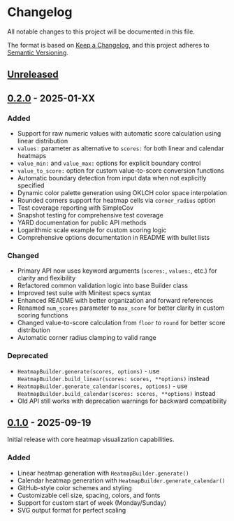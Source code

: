 # Changelog

All notable changes to this project will be documented in this file.

The format is based on [Keep a Changelog](https://keepachangelog.com/en/1.0.0/),
and this project adheres to [Semantic Versioning](https://semver.org/spec/v2.0.0.html).

## [Unreleased]

## [0.2.0] - 2025-01-XX

### Added
- Support for raw numeric values with automatic score calculation using linear distribution
- `values:` parameter as alternative to `scores:` for both linear and calendar heatmaps
- `value_min:` and `value_max:` options for explicit boundary control
- `value_to_score:` option for custom value-to-score conversion functions
- Automatic boundary detection from input data when not explicitly specified
- Dynamic color palette generation using OKLCH color space interpolation
- Rounded corners support for heatmap cells via `corner_radius` option
- Test coverage reporting with SimpleCov
- Snapshot testing for comprehensive test coverage
- YARD documentation for public API methods
- Logarithmic scale example for custom scoring logic
- Comprehensive options documentation in README with bullet lists

### Changed
- Primary API now uses keyword arguments (`scores:`, `values:`, etc.) for clarity and flexibility
- Refactored common validation logic into base Builder class
- Improved test suite with Minitest specs syntax
- Enhanced README with better organization and forward references
- Renamed `num_scores` parameter to `max_score` for better clarity in custom scoring functions
- Changed value-to-score calculation from `floor` to `round` for better score distribution
- Automatic corner radius clamping to valid range

### Deprecated
- `HeatmapBuilder.generate(scores, options)` - use `HeatmapBuilder.build_linear(scores: scores, **options)` instead
- `HeatmapBuilder.generate_calendar(scores, options)` - use `HeatmapBuilder.build_calendar(scores: scores, **options)` instead
- Old API still works with deprecation warnings for backward compatibility

## [0.1.0] - 2025-09-19

Initial release with core heatmap visualization capabilities.

### Added
- Linear heatmap generation with `HeatmapBuilder.generate()`
- Calendar heatmap generation with `HeatmapBuilder.generate_calendar()`
- GitHub-style color schemes and styling
- Customizable cell size, spacing, colors, and fonts
- Support for custom start of week (Monday/Sunday)
- SVG output format for perfect scaling

[Unreleased]: https://github.com/dreikanter/heatmap-builder/compare/v0.2.0...HEAD
[0.2.0]: https://github.com/dreikanter/heatmap-builder/compare/v0.1.0...v0.2.0
[0.1.0]: https://github.com/dreikanter/heatmap-builder/releases/tag/v0.1.0
